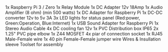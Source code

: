 1x Raspberry Pi 3 / Zero
1x Relay Module
1x DC Adapter 12v 18Amp
1x Audio Amplifier (8 ohm) (min 500 watts)
1x DC Adapter for Raspberry Pi
1x DC-DC converter 12v to 5v 3A
3x LED lights for status panel (Red:power, Green:Operation, Blue:Internet)
1x USB Sound Adapter for Raspberry Pi
1x Stereo Audio Cable
4x DC cooling fan 12v
1x PVC Distribution box IP65
2x 1.25" PVC pipe elbow
1x Z44 MOSFET
4x piar of connection socket
1x RJ45 Male-Female wire
1x 40 pin Female-Female jumper wire
Wires & Insullation sleeve
Toolset for assembly
